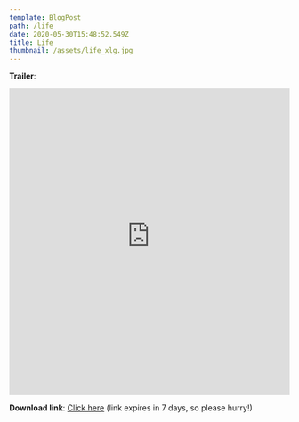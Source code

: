 ```yaml
---
template: BlogPost
path: /life
date: 2020-05-30T15:48:52.549Z
title: Life
thumbnail: /assets/life_xlg.jpg
---
```

**Trailer**:

<iframe width="100%" height="550" src="https://www.youtube-nocookie.com/embed/cuA-xqBw4jE" frameborder="0" allow="accelerometer; autoplay; encrypted-media; gyroscope; picture-in-picture" allowfullscreen></iframe>

**Download link**: [Click here](https://we.tl/t-uC7ceHiQ2v) (link expires in 7 days, so please hurry!)
